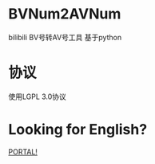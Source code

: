 # BVNum2AVNum
bilibili BV号转AV号工具
基于python
# 协议
使用LGPL 3.0协议
# Looking for English?
[PORTAL!](https://github.com/ReeCheeYeah/BVNum2AVNum/tree/englishver)
